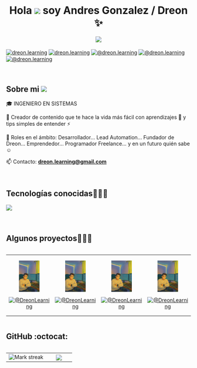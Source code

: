 
 <h1 align="center">Hola <img src="https://media.giphy.com/media/hvRJCLFzcasrR4ia7z/giphy.gif" width="35">  soy Andres Gonzalez / Dreon ✨ </h1> 

<p align="center">
  <p align="center">
  <picture>
    <img 
      src="https://readme-typing-svg.herokuapp.com?&font=IBM+Plex+Sans&color=62BF71&size=25&lines=Welcome+to+my+GitHub+Profile!+;I'm+a+Full+Stack+developer;And+Automation+Testing;I'm+a+competitive+programmer;I'm+a+Content+Creator+in+Training" 
      style="pointer-events:none;" />
  </picture>
</p>

<p align="left">
  <a href="https://Facebook.com/in/dreon" target="blank"><img align="center" src="https://img.shields.io/badge/Facebook-1877F2?style=for-the-badge&logo=facebook&logoColor=white" alt="dreon.learning"/></a>
<a href="https://linkedin.com/in/andresgonzalez-dreon" target="blank"><img align="center" src="https://img.shields.io/badge/LinkedIn-0077B5?style=for-the-badge&logo=linkedin&logoColor=white" alt="dreon.learning"/></a>
<a href="https://www.tiktok.com/@dreon.learning" target="blank"><img align="center" src="https://img.shields.io/badge/TikTok-000000?style=for-the-badge&logo=tiktok&logoColor=white" alt="@dreon.learning" /></a>
<a href = "mailto:dreon.learning@gmail.com" target="blank"><img align="center" src="https://img.shields.io/badge/Gmail-D14836?style=for-the-badge&logo=gmail&logoColor=white" alt="@dreon.learning"  /></a>
<a href = "https://www.instagram.com/dreon.learning/" target="blank"><img align="center" src="https://img.shields.io/badge/Instagram-E4405F?style=for-the-badge&logo=instagram&logoColor=white" alt="@dreon.learning"  /></a>
  </p>
<br>
<h2>Sobre mi <img src = "https://github.com/7oSkaaa/7oSkaaa/blob/main/Images/about_me.gif?raw=true" width = 50px></h2>
<!--Intro start-->

<p align="left">
🎓 INGENIERO EN SISTEMAS

🎥 Creador de contenido que te hace la vida más fácil con aprendizajes 🚀 y tips simples de entender ⚡

📝 Roles en el ámbito: Desarrollador... Lead Automation... Fundador de Dreon... Emprendedor... Programador Freelance... y en un futuro quién sabe ☺️

📫 Contacto: **dreon.learning@gmail.com**
<!--Intro end-->
  </p>
<br>

<h2 >Tecnologías conocidas👨🏻‍💻</h2>
<!--tech stack icons-->
<p align="left">
  <a href="https://skillicons.dev">
    <img src="https://skillicons.dev/icons?i=androidstudio,c,cs,cpp,java,php,dart,flutter,apple,py,dotnet,css,html,angular,js,nodejs,mysql,firebase,git,github,gitlab,gherkin,go,gradle,grafana,heroku,idea,jenkins,jquery,kotlin,maven,mongodb,nestjs,nextjs,notion,postgres,react,spring,sublime,selenium,sentry,windows,docker,postman,eclipse,vscode,linux,aws,azure,bitbucket,bootstrap,cypress,discord,django,express,fastapi,figma,gcp,ai,ae,ps&perline=12" />
  </a>
</p>
<br>
<!-------------------------->
<div id="proyectos">
<h2 >Algunos proyectos👨🏻‍💻</h2>

  <table align="left" >
<tr border="none">
  <td width="25%" align="center">
    <p align="center">
        <img align="center" width=50% src="https://raw.githubusercontent.com/DreonLearning/DreonLearning/main/assets/fotoje.png"   alt="Foto" />
      </p>
    <p align="center">
       <!-- <a href="tu_canal_youtube" target="blank"><img align="center" src="https://img.shields.io/badge/YouTube-FF0000?style=for-the-badge&logo=youtube&logoColor=white" alt="@DreonLearning"  /></a> -->
      <a href="https://github.com/DreonLearning/DreonLearning" target="blank"><img align="center" src="https://img.shields.io/badge/GitHub-100000?style=for-the-badge&logo=github&logoColor=white" alt="@DreonLearning" /></a>
    </p>       
</td>
<td width="25%" align="center">
    <p align="center">
        <img align="center" width=50% src="https://raw.githubusercontent.com/DreonLearning/DreonLearning/main/assets/fotoje.png"   alt="Foto" />
      </p>
    <p align="center">
       <!-- <a href="tu_canal_youtube" target="blank"><img align="center" src="https://img.shields.io/badge/YouTube-FF0000?style=for-the-badge&logo=youtube&logoColor=white" alt="@DreonLearning"  /></a> -->
      <a href="https://github.com/DreonLearning/DreonLearning" target="blank"><img align="center" src="https://img.shields.io/badge/GitHub-100000?style=for-the-badge&logo=github&logoColor=white" alt="@DreonLearning" /></a>
    </p>       
</td>
  
  <td width="25%" align="center">
    <p align="center">
        <img align="center" width=50% src="https://raw.githubusercontent.com/DreonLearning/DreonLearning/main/assets/fotoje.png"   alt="Foto" />
      </p>
    <p align="center">
       <!-- <a href="tu_canal_youtube" target="blank"><img align="center" src="https://img.shields.io/badge/YouTube-FF0000?style=for-the-badge&logo=youtube&logoColor=white" alt="@DreonLearning"  /></a> -->
      <a href="https://github.com/DreonLearning/DreonLearning" target="blank"><img align="center" src="https://img.shields.io/badge/GitHub-100000?style=for-the-badge&logo=github&logoColor=white" alt="@DreonLearning" /></a>
    </p>       
</td>

   <td width="25%" align="center">
    <p align="center">
        <img align="center" width=50% src="https://raw.githubusercontent.com/DreonLearning/DreonLearning/main/assets/fotoje.png"   alt="Foto" />
      </p>
    <p align="center">
       <!-- <a href="tu_canal_youtube" target="blank"><img align="center" src="https://img.shields.io/badge/YouTube-FF0000?style=for-the-badge&logo=youtube&logoColor=white" alt="@DreonLearning"  /></a> -->
      <a href="https://github.com/DreonLearning/DreonLearning" target="blank"><img align="center" src="https://img.shields.io/badge/GitHub-100000?style=for-the-badge&logo=github&logoColor=white" alt="@DreonLearning" /></a>
    </p>       
</td>
  
</tr>
</table>
  </div>
<br>
<br><br>
<br>
<br><br><br>
<br><br>

<div style="clear: both;"></div>

<h2>GitHub :octocat:</h2>



<!--- stats & Trophy (start) -->
<p align="center">
  <!--- stats (start) -->
<table align="left">
<tr border="none">
<td width="60%" align="center">

<!--  <img  align="center"  src="https://github-readme-stats.vercel.app/api?username=unsimpledev&theme=dark&show_icons=true&count_private=true" />
  <br></br> -->
  <img  title="🔥 Get streak stats for your profile at git.io/streak-stats" alt="Mark streak" src="https://github-readme-streak-stats.herokuapp.com/?user=DreonLearning&theme=dark&hide_border=false" /> 
</td>

<td width="40%" align="center">

  <img  align="center"  src="https://github-readme-stats.vercel.app/api/top-langs/?username=unSimpleDev&theme=dark&hide_border=false&no-bg=true&no-frame=true&langs_count=10"/>
  </td>
</tr>
</table>
<!--- stats (end) -->

<!--- trophy (start) -->
<!--- <div align=left>
  <a href="https://github.com/ryo-ma/github-profile-trophy" title="Go to Source">
      <img align="center" width=84% src="https://github-profile-trophy.vercel.app/?username=ryo-ma&theme=onedark&row=1&column=7&margin-h=15&margin-w=5&no-bg=true" alt="TROPHY"" />
    </a>
</div>-->
<!--- trophy (start) -->


</p>        
<!--- stats (end) -->
